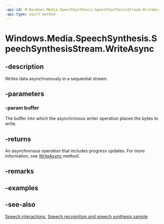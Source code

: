 ```yaml
---
-api-id: M:Windows.Media.SpeechSynthesis.SpeechSynthesisStream.WriteAsync(Windows.Storage.Streams.IBuffer)
-api-type: winrt method
---
```


<!-- Method syntax
public Windows.Foundation.IAsyncOperationWithProgress<uint, uint> WriteAsync(Windows.Storage.Streams.IBuffer buffer)
-->

# Windows.Media.SpeechSynthesis.SpeechSynthesisStream.WriteAsync

## -description
Writes data asynchronously in a sequential stream.

## -parameters
### -param buffer
The buffer into which the asynchronous writer operation places the bytes to write.

## -returns
An asynchronous operation that includes progress updates. For more information, see [WriteAsync](../windows.storage.streams/ioutputstream_writeasync_897036872.md) method.

## -remarks

## -examples

## -see-also
[Speech interactions](https://docs.microsoft.com/windows/uwp/design/input/speech-interactions), [Speech recognition and speech synthesis sample](https://github.com/Microsoft/Windows-universal-samples/tree/master/Samples/SpeechRecognitionAndSynthesis)
